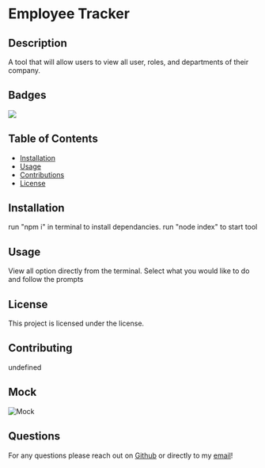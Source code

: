 # Employee Tracker

## Description 

A tool that will allow users to view all user, roles, and departments of their company.

## Badges

![](https://img.shields.io/static/v1?label=license&message=mit&color=brightgreen?style=plastic&logo=appveyor)

## Table of Contents

* [Installation](#installation)
* [Usage](#usage)
* [Contributions](#contributing)
* [License](#license)


## Installation

run "npm i" in terminal to install dependancies. run "node index" to start tool


## Usage 

View all option directly from the terminal. Select what you would like to do and follow the prompts 


## License

This project is licensed under the [](https://choosealicense.com/licenses/) license.


## Contributing

undefined 


## Mock

![Mock](https://github.com/CucciPro/NoteTaker/blob/master/assets/images/demo.gif)


## Questions

For any questions please reach out on [Github](https://github.com/CucciPro/) or directly to my [email](josej@email.arizona.edu)!

